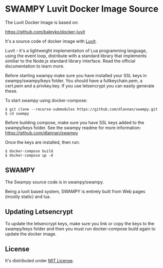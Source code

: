 # SWAMPY Luvit Docker Image Source

The Luvit Docker Image is based on:

https://github.com/baleyko/docker-luvit

It's a source code of docker image with [Luvit](https://luvit.io/).

Luvit - it's a lightweight implementation of Lua programming language, using the event loop, distribute with a standard library that implements similiar to the Node.js standard library interface.
Read the official documentation to learn more.

Before starting swampy make sure you have installed your SSL keys in swampy/swampy/keys folder.
You should have a fullkeychain.pem, a cert.pem and a privkey.key. 
If you use letsencrypt you can easily generate these.

To start swampy using docker-compose:

```shell
$ git clone --recurse-submodules https://github.com/dlannan/swampy.git
$ cd swampy
```

Before building compose, make sure you have SSL keys added to the swampy/keys folder. 
See the swampy readme for more information: https://github.com/dlannan/swampy

Once the keys are installed, then run:
```
$ docker-compose build
$ docker-compose up -d
```

## SWAMPY 

The Swampy source code is in swampy/swampy.

Being a luvit based system, SWAMPY is entirely built from Web pages (mostly static) and lua.

## Updating Letsencrypt

To update the letsencrypt keys, make sure you link or copy the keys to the 
swampy/keys folder and then you must run docker-compose build again to update the 
docker image. 

## License
  
It's distributed under [MIT License](LICENSE).
